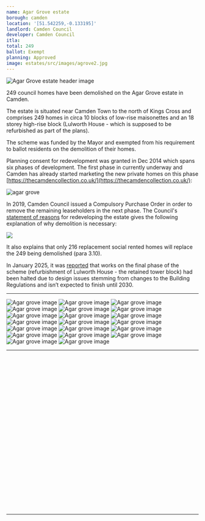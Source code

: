 ```yaml
---
name: Agar Grove estate 
borough: camden
location: '[51.542259,-0.133195]'
landlord: Camden Council
developer: Camden Council
itla:
total: 249
ballot: Exempt
planning: Approved
image: estates/src/images/agrove2.jpg
---
```

![Agar Grove estate header image](../estates/src/images/agrove2.jpg)

249 council homes have been demolished on the Agar Grove estate in Camden.

The estate is situated near Camden Town to the north of Kings Cross and comprises 249 homes in circa 10 blocks of low-rise maisonettes and an 18 storey high-rise block (Lulworth House - which is supposed to be refurbished as part of the plans). 

The scheme was funded by the Mayor and exempted from his requirement to ballot residents on the demolition of their homes. 

Planning consent for redevelopment was granted in Dec 2014 which spans six phases of development. The first phase in currently underway and Camden has already started marketing the new private homes on this phase [https://thecamdencollection.co.uk/](https://thecamdencollection.co.uk/): 

![agar grove](../estates/src/images/visiv.png)

In 2019, Camden Council issued a Compulsory Purchase Order in order to remove the remaining leaseholders in the next phase. The Council's [statement of reasons](https://www.camden.gov.uk/documents/20142/35497697/Agar+Grove+estate+CPO+-+Statement+of+Reasons+May+2019.pdf/5dc5fe4d-8a00-07db-2e4e-d4984251e7d7) for redeveloping the estate gives the following explanation of why demolition is necessary:

![](../estates/src/images/cposor.png)

It also explains that only 216 replacement social rented homes will replace the 249 being demolished (para 3.10). 

In January 2025, it was [reported](https://www.architectsjournal.co.uk/buildings/housing-quality-up-bills-down-hawkinsbrown-and-mae-regenerate-camden-estate) that works on the final phase of the scheme (refurbishment of Lulworth House - the retained tower block) had been halted due to design issues stemming from changes to the Building Regulations and isn’t expected to finish until 2030.



---


  ![Agar grove image](../estates/src/images/agrove2.jpg)
  ![Agar grove image](../estates/src/images/agrove.png)
  ![Agar grove image](../estates/src/images/agrove3.png)
  ![Agar grove image](../estates/src/images/agrove4.png)
  ![Agar grove image](../estates/src/images/agar3d.png)
  ![Agar grove image](../estates/src/images/agarmodel.png)
  ![Agar grove image](../estates/src/images/ag1.jpg)
  ![Agar grove image](../estates/src/images/ag2.jpg)
  ![Agar grove image](../estates/src/images/ag3.jpg)
  ![Agar grove image](../estates/src/images/ag4.jpg)
  ![Agar grove image](../estates/src/images/ag5.jpg)
  ![Agar grove image](../estates/src/images/ag6.jpg)
  ![Agar grove image](../estates/src/images/ag7.jpg)
  ![Agar grove image](../estates/src/images/ag8.jpg)
  ![Agar grove image](../estates/src/images/ag9.jpg)
  ![Agar grove image](../estates/src/images/ag10.jpg)
  ![Agar grove image](../estates/src/images/ag11.jpg)
  ![Agar grove image](../estates/src/images/ag12.jpg)
  ![Agar grove image](../estates/src/images/ag13.jpg)
  ![Agar grove image](../estates/src/images/ag14.jpg)

  ---

<!------------THE CODE BELOW RENDERS THE MAP - DO NOT EDIT! ---------------------------->

<div id="map" style="width: 100%; height: 400px;"></div>

<script>
  var map = L.map('map').setView({{ location }}, 13);
  L.tileLayer('https://tile.openstreetmap.org/{z}/{x}/{y}.png', {
  maxZoom: 19,
attribution: '&copy; <a href="http://www.openstreetmap.org/copyright">OpenStreetMap</a>'
}).addTo(map);
var circle = L.circle({{ location }}, {
    color: 'red',
    fillColor: '#f03',
    fillOpacity: 0.5,
    radius: 500
}).addTo(map);
</script>

---